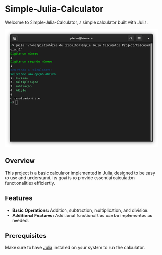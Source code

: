 # Simple-Julia-Calculator

Welcome to Simple-Julia-Calculator, a simple calculator built with Julia.

![Calculator Image](https://github.com/RhuanPietro/Simple-Julia-Calculator/blob/main/Terminal.png)

## Overview

This project is a basic calculator implemented in Julia, designed to be easy to use and understand. Its goal is to provide essential calculation functionalities efficiently.

## Features

- **Basic Operations:** Addition, subtraction, multiplication, and division.
- **Additional Features:** Additional functionalities can be implemented as needed.

## Prerequisites

Make sure to have [Julia](https://julialang.org/) installed on your system to run the calculator.
